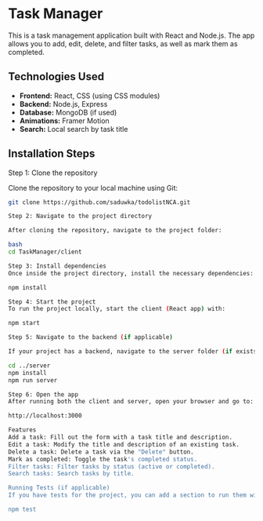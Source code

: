 # Task Manager

This is a task management application built with React and Node.js. The app allows you to add, edit, delete, and filter tasks, as well as mark them as completed.

## Technologies Used

- **Frontend:** React, CSS (using CSS modules)
- **Backend:** Node.js, Express
- **Database:** MongoDB (if used)
- **Animations:** Framer Motion
- **Search:** Local search by task title

## Installation Steps

Step 1: Clone the repository

Clone the repository to your local machine using Git:

```bash
git clone https://github.com/saduwka/todolistNCA.git

Step 2: Navigate to the project directory

After cloning the repository, navigate to the project folder:

bash
cd TaskManager/client

Step 3: Install dependencies
Once inside the project directory, install the necessary dependencies:

npm install

Step 4: Start the project
To run the project locally, start the client (React app) with:

npm start

Step 5: Navigate to the backend (if applicable)

If your project has a backend, navigate to the server folder (if exists), install the dependencies, and start the backend server:

cd ../server
npm install
npm run server

Step 6: Open the app
After running both the client and server, open your browser and go to:

http://localhost:3000

Features
Add a task: Fill out the form with a task title and description.
Edit a task: Modify the title and description of an existing task.
Delete a task: Delete a task via the "Delete" button.
Mark as completed: Toggle the task's completed status.
Filter tasks: Filter tasks by status (active or completed).
Search tasks: Search tasks by title.

Running Tests (if applicable)
If you have tests for the project, you can add a section to run them with:

npm test